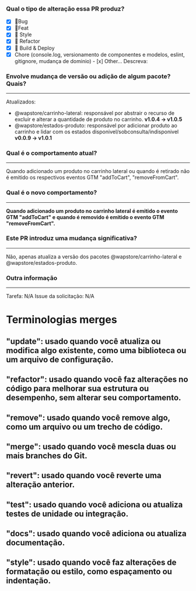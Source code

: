 ### **Qual o tipo de alteração essa PR produz?**
 - [x] 🐛Bug
 - [x] 🚀Feat
 - [x] 💅 Style
 - [x] 📝 Refactor
 - [x] 🚧 Build & Deploy
 - [x] Chore (console.log, versionamento de componentes e modelos, eslint, gitignore, mudança de dominio) - [x] Other... Descreva: 

### **Envolve mudança de versão ou adição de algum pacote? Quais?**
-----
Atualizados: 
- @wapstore/carrinho-lateral: responsável por abstrair o recurso de excluir e alterar a quantidade de produto no carrinho. **v1.0.4 -> v1.0.5** 
- @wapstore/estados-produto: responsável por adicionar produto ao carrinho e lidar com os estados disponivel/sobconsulta/indisponivel **v0.0.9 -> v1.0.1** 

### **Qual é o comportamento atual?**
-----
Quando adicionado um produto no carrinho lateral ou quando é retirado não é emitido os respectivos eventos GTM "addToCart", "removeFromCart". 

### **Qual é o novo comportamento?**
-----
**Quando adicionado um produto no carrinho lateral é emitido o evento GTM "addToCart" e quando é removido é emitido o evento GTM "removeFromCart".** 

### **Este PR introduz uma mudança significativa?**
-----
Não, apenas atualiza a versão dos pacotes @wapstore/carrinho-lateral e @wapstore/estados-produto. 

### **Outra informação**
-----
Tarefa: N/A 
Issue da solicitação: N/A 

Terminologias merges
====================

**"update":** usado quando você atualiza ou modifica algo existente, como uma biblioteca ou um arquivo de configuração.  
-----
**"refactor":** usado quando você faz alterações no código para melhorar sua estrutura ou desempenho, sem alterar seu comportamento.  
-----
**"remove":** usado quando você remove algo, como um arquivo ou um trecho de código.  
-----
**"merge":** usado quando você mescla duas ou mais branches do Git. 
-----
**"revert":** usado quando você reverte uma alteração anterior.  
-----
**"test":** usado quando você adiciona ou atualiza testes de unidade ou integração.  
-----
**"docs":** usado quando você adiciona ou atualiza documentação.  
-----
**"style":** usado quando você faz alterações de formatação ou estilo, como espaçamento ou indentação.
-----
